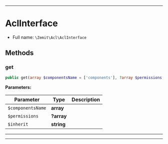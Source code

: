 ***

# AclInterface





* Full name: `\Zemit\Acl\AclInterface`



## Methods


### get



```php
public get(array $componentsName = ['components'], ?array $permissions = null, string $inherit = 'inherit'): \Phalcon\Acl\Adapter\Memory
```








**Parameters:**

| Parameter | Type | Description |
|-----------|------|-------------|
| `$componentsName` | **array** |  |
| `$permissions` | **?array** |  |
| `$inherit` | **string** |  |





***


***
